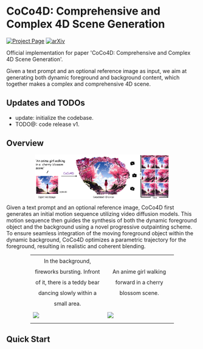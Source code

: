<style>
  .center {
    width: 80%; /* 或其他固定宽度如800px */
    margin: 0 auto; /* 保持居中 */
  }
</style>

# CoCo4D: Comprehensive and Complex 4D Scene Generation

[![Project Page](https://img.shields.io/badge/Project-Website-green)](https://colezwhy.github.io/coco4d/)
[![arXiv](https://img.shields.io/badge/arXiv-2506.19798-b31b1b.svg)](https://arxiv.org/abs/2506.19798) 

Official implementation for paper 'CoCo4D: Comprehensive and Complex 4D Scene Generation'.

Given a text prompt and an optional reference image as input, we aim at generating both dynamic foreground and background content, which together makes a complex and comprehensive 4D scene.

## Updates and TODOs
- update: initialize the codebase.
- TODO@: code release v1.

## Overview
<div align="center">
<img src="./assets/teaser.png" width="70%" alt="Teaser" align="center">    
</div>

Given a text prompt and an optional reference image, CoCo4D first generates an initial motion sequence utilizing video diffusion models. This motion sequence then guides the synthesis of both the dynamic foreground object and the background using a novel progressive outpainting scheme. To ensure seamless integration of the moving foreground object within the dynamic background, CoCo4D optimizes a parametric trajectory for the foreground, resulting in realistic and coherent blending.


<table class="center" style="width: 75%">
    <tr style="line-height: 2">
      <td style="width: 30%; border: none; text-align: center">In the background, fireworks bursting. Infront of it, there is a teddy bear dancing slowly within a small area.</td>
      <td style="width: 28%; border: none; text-align: center">An anime girl walking forward
      in a cherry blossom scene.</td>
    </tr>
    <tr style="line-height: 2">
      <td style="width: 30%; border: none"><img src="./assets/firework.gif"></td>
      <td  style="width: 28%; border: none"><img src="./assets/cherry.gif"></td>
    </tr>
 </table>

 ## Quick Start